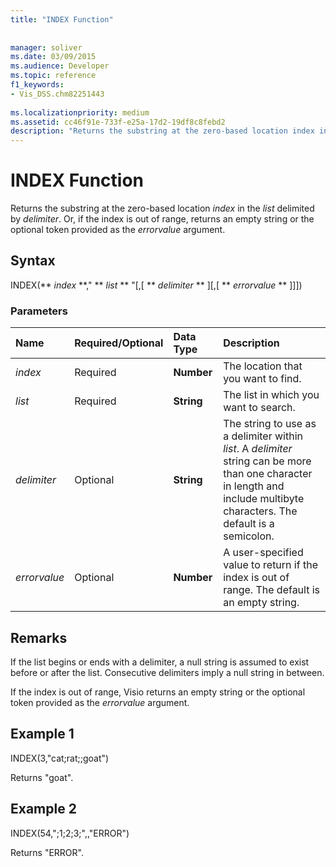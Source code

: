 ```yaml
---
title: "INDEX Function"
 
 
manager: soliver
ms.date: 03/09/2015
ms.audience: Developer
ms.topic: reference
f1_keywords:
- Vis_DSS.chm82251443
 
ms.localizationpriority: medium
ms.assetid: cc46f91e-733f-e25a-17d2-19df8c8febd2
description: "Returns the substring at the zero-based location index in the list delimited by delimiter. Or, if the index is out of range, returns an empty string or the optional token provided as the errorvalue argument."
---
```


# INDEX Function

Returns the substring at the zero-based location  _index_ in the _list_ delimited by  _delimiter_. Or, if the index is out of range, returns an empty string or the optional token provided as the  *errorvalue*  argument. 
  
## Syntax

INDEX(** *index* **," ** *list* ** "[,[ ** *delimiter* ** ][,[ ** *errorvalue* ** ]]]) 
  
### Parameters

|**Name**|**Required/Optional**|**Data Type**|**Description**|
|:-----|:-----|:-----|:-----|
| _index_ <br/> |Required  <br/> |**Number** <br/> |The location that you want to find.  <br/> |
| _list_ <br/> |Required  <br/> |**String** <br/> |The list in which you want to search.  <br/> |
| _delimiter_ <br/> |Optional  <br/> |**String** <br/> | The string to use as a delimiter within  _list_. A  _delimiter_ string can be more than one character in length and include multibyte characters. The default is a semicolon.  <br/> |
| _errorvalue_ <br/> |Optional  <br/> |**Number** <br/> | A user-specified value to return if the index is out of range. The default is an empty string.  <br/> |
   
## Remarks

If the list begins or ends with a delimiter, a null string is assumed to exist before or after the list. Consecutive delimiters imply a null string in between. 
  
If the index is out of range, Visio returns an empty string or the optional token provided as the  *errorvalue*  argument. 
  
## Example 1

INDEX(3,"cat;rat;;goat")
  
Returns "goat".
  
## Example 2

INDEX(54,";1;2;3;",,"ERROR")
  
Returns "ERROR".
  

